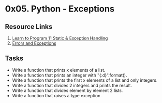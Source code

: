 # 0x05. Python - Exceptions

## Resource Links

1. [Learn to Program 11 Static & Exception Handling ](https://www.youtube.com/watch?v=7vbgD-3s-w4)
2. [Errors and Exceptions](https://docs.python.org/3/tutorial/errors.html)

## Tasks

* Write a function that prints x elements of a list.
* Write a function that prints an integer with "{:d}".format().
* Write a function that prints the first x elements of a list and only integers.
* Write a function that divides 2 integers and prints the result.
* Write a function that divides element by element 2 lists.
* Write a function that raises a type exception.
